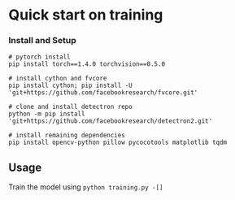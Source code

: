 # Quick start on training 

### Install and Setup

```
# pytorch install
pip install torch==1.4.0 torchvision==0.5.0

# install cython and fvcore
pip install cython; pip install -U 'git+https://github.com/facebookresearch/fvcore.git' 

# clone and install detectron repo 
python -m pip install 'git+https://github.com/facebookresearch/detectron2.git'

# install remaining dependencies
pip install opencv-python pillow pycocotools matplotlib tqdm
```

## Usage

Train the model using `python training.py -[] `